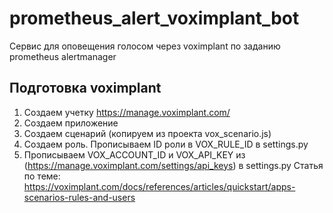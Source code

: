 # prometheus_alert_voximplant_bot
Сервис для оповещения голосом через voximplant по заданию prometheus alertmanager 

## Подготовка voximplant
1. Создаем учетку https://manage.voximplant.com/
2. Создаем приложение
3. Создаем сценарий (копируем из проекта vox_scenario.js)
4. Создаем роль. Прописываем ID роли в VOX_RULE_ID в settings.py 
5. Прописываем VOX_ACCOUNT_ID и VOX_API_KEY из  (https://manage.voximplant.com/settings/api_keys) в settings.py 
Статья по теме: https://voximplant.com/docs/references/articles/quickstart/apps-scenarios-rules-and-users

